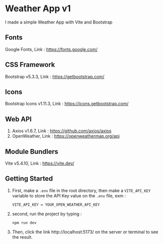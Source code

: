 # Weather App v1

I made a simple Weather App with Vite and Bootstrap

## Fonts

Google Fonts, Link : https://fonts.google.com/

## CSS Framework

Bootstrap v5.3.3, Link : https://getbootstrap.com/

## Icons

Bootstrap Icons v1.11.3, Link : https://icons.getbootstrap.com/

## Web API

1. Axios v1.6.7, Link : https://github.com/axios/axios
2. OpenWeather, Link : https://openweathermap.org/api

## Module Bundlers

Vite v5.4.10, Link : https://vite.dev/

## Getting Started

1. First, make a `.env` file in the root directory, then make a `VITE_API_KEY` variable to store the API Key value on the `.env` file, exm :

   ```
   VITE_API_KEY = YOUR_OPEN_WEATHER_API_KEY
   ```

2. second, run the project by typing :

   ```
   npm run dev
   ```

3. Then, click the link http://localhost:5173/ on the server or terminal to see the result.

